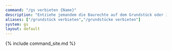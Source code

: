 ```yaml
---
command: "/gs verbieten {Name}"
description: "Entziehe jemandem die Baurechte auf dem Grundstück oder in dem Shop, auf/in dem du stehst."
aliases: ["/grundstück verbieten","/grundstücke verbieten"]
system: gs
layout: default
---
```

{% include command_site.md %}
